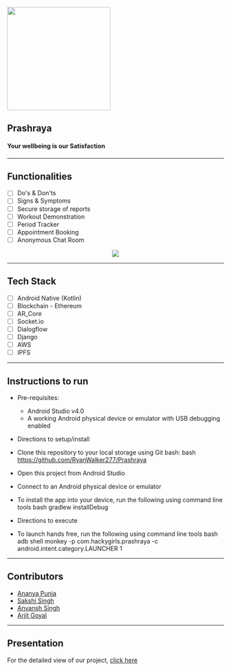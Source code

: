 <p align="left">
	<img width="240" src="https://github.com/ananyapunia28/Prashraya-1/blob/main/images/logo.png" />
	</p>

<p align="center">
	<h2 align="left"> Prashraya </h2>
	<h4 align="left"> Your wellbeing is our Satisfaction <h4>
</p>

---

## Functionalities
- [ ]  Do's & Don'ts
- [ ]  Signs & Symptoms
- [ ]  Secure storage of reports
- [ ]  Workout Demonstration
- [ ]  Period Tracker
- [ ]  Appointment Booking
- [ ]  Anonymous Chat Room

<p align="center">
  <img src="https://github.com/ananyapunia28/Prashraya-1/blob/main/images/Mobile_App.png" />
</p>

------------

## Tech Stack
- [ ]  Android Native (Kotlin)
- [ ]  Blockchain - Ethereum
- [ ]  AR_Core
- [ ]  Socket.io
- [ ]  Dialogflow
- [ ]  Django
- [ ]  AWS
- [ ]  IPFS

-------------


## Instructions to run

* Pre-requisites:
	-  Android Studio v4.0
	-  A working Android physical device or emulator with USB debugging enabled

* Directions to setup/install
- Clone this repository to your local storage using Git bash:
bash
https://github.com/RyanWalker277/Prashraya

- Open this project from Android Studio
- Connect to an Android physical device or emulator
- To install the app into your device, run the following using command line tools
bash
gradlew installDebug


* Directions to execute
-  To launch hands free, run the following using command line tools
	bash
	adb shell monkey -p com.hackygirls.prashraya -c android.intent.category.LAUNCHER 1
	

---

## Contributors
* [Ananya Punia](https://github.com/ananyapunia28)
* [Sakshi Singh](https://github.com/1539sakshi)
* [Anvansh Singh](https://github.com/ryanwalker277)
* [Arjit Goyal](https://github.com/arjit1704)
---
## Presentation 
For the detailed view of our project, [click here](https://www.canva.com/design/DAFHuTMEE7Q/q8aFE5fanSBwQfeo01NUnw/view?utm_content=DAFHuTMEE7Q&utm_campaign=designshare&utm_medium=link2&utm_source=sharebutton)
